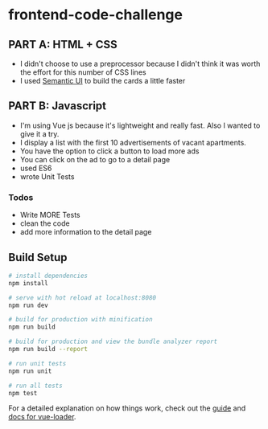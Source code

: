 # frontend-code-challenge

## PART A: HTML + CSS

- I didn't choose to use a preprocessor because I didn't think it was worth the effort for this number of CSS lines
- I used [Semantic UI](https://semantic-ui.com/) to build the cards a little faster

## PART B: Javascript

- I'm using Vue js because it's lightweight and really fast. Also I wanted to give it a try.
- I display a list with the first 10 advertisements of vacant apartments.
- You have the option to click a button to load more ads
- You can click on the ad to go to a detail page
- used ES6
- wrote Unit Tests

### Todos

 - Write MORE Tests
 - clean the code
 - add more information to the detail page


## Build Setup

``` bash
# install dependencies
npm install

# serve with hot reload at localhost:8080
npm run dev

# build for production with minification
npm run build

# build for production and view the bundle analyzer report
npm run build --report

# run unit tests
npm run unit

# run all tests
npm test
```

For a detailed explanation on how things work, check out the [guide](http://vuejs-templates.github.io/webpack/) and [docs for vue-loader](http://vuejs.github.io/vue-loader).
